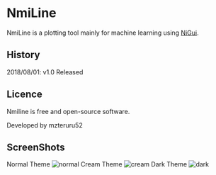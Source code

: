 # NmiLine
NmiLine is a plotting tool mainly for machine learning using [NiGui](https://github.com/trustable-code/NiGui).

## History
2018/08/01: v1.0 Released

## Licence
Nmiline is free and open-source software.

Developed by mzteruru52

## ScreenShots
 Normal Theme
![normal](https://user-images.githubusercontent.com/38907008/43514345-ff1b01b8-95ba-11e8-8a8a-6dfc44634a83.JPG)
 Cream Theme
![cream](https://user-images.githubusercontent.com/38907008/43514362-0802312a-95bb-11e8-9f0c-14e82d13ab7c.JPG)
 Dark Theme
![dark](https://user-images.githubusercontent.com/38907008/43514358-04baf948-95bb-11e8-8675-dc712c68b710.JPG)
